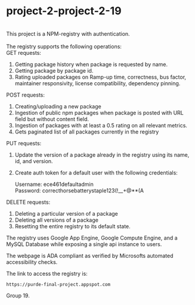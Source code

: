 # project-2-project-2-19
<br>
This project is a NPM-registry with authentication. <br>

<br>
The registry supports the following operations:<br>
    GET requests:
    
1. Getting package history when package is requested by name. 
2. Getting package by package id. 
3. Rating uploaded packages on Ramp-up time, correctness, bus factor, maintainer responsivity, license compatibility, dependency pinning. 

POST requests:

1. Creating/uploading a new package
2. Ingestion of public npm packages when package is posted with URL field but without content field.
4. Ingestion of packages with at least a 0.5 rating on all relevant metrics. 
5. Gets paginated list of all packages currently in the registry

PUT requests:
1. Update the version of a package already in the registry using its name, id, and version.
2. Create auth token for a default user with the following credentials:


    Username: ece461defaultadmin<br>
    Password: correcthorsebatterystaple123(!__+@**(A

DELETE requests:
1. Deleting a particular version of a package
2. Deleting all versions of a package
3. Resetting the entire registry to its default state.

The registry uses Google App Engine, Google Compute Engine, and a MySQL Database while exposing a single api instance to users. 

The webpage is ADA compliant as verified by Microsofts automated accessibility checks. 

The link to access the registry is:

    https://purde-final-project.appspot.com 
Group 19.
